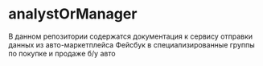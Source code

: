 # analystOrManager

В данном репозитории содержатся документация к сервису отправки данных из авто-маркетплейса Фейсбук в специализированные группы по покупке и продаже б/у авто
